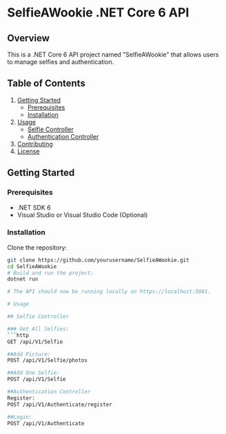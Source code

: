 # SelfieAWookie .NET Core 6 API

## Overview
This is a .NET Core 6 API project named "SelfieAWookie" that allows users to manage selfies and authentication.

## Table of Contents
1. [Getting Started](#getting-started)
   - [Prerequisites](#prerequisites)
   - [Installation](#installation)
2. [Usage](#usage)
   - [Selfie Controller](#selfie-controller)
   - [Authentication Controller](#authentication-controller)
3. [Contributing](#contributing)
4. [License](#license)

## Getting Started

### Prerequisites
- .NET SDK 6
- Visual Studio or Visual Studio Code (Optional)

### Installation
Clone the repository:

   ```bash
   git clone https://github.com/yourusername/SelfieAWookie.git
   cd SelfieAWookie
# Build and run the project:
dotnet run

# The API should now be running locally on https://localhost:5001.

# Usage

## Selfie Controller

### Get All Selfies:
```http
GET /api/V1/Selfie

##Add Picture:
POST /api/V1/Selfie/photos

##Add One Selfie:
POST /api/V1/Selfie

##Authentication Controller
Register:
POST /api/V1/Authenticate/register

##Login:
POST /api/V1/Authenticate

